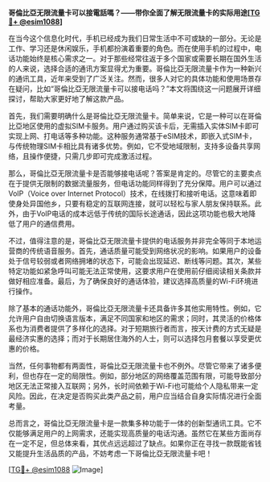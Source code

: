 **哥倫比亞无限流量卡可以接電話嗎？——带你全面了解无限流量卡的实际用途[[TG💪+ @esim1088](https://t.me/s/esim1088)]**

在当今这个信息化时代，手机已经成为我们日常生活中不可或缺的一部分。无论是工作、学习还是休闲娱乐，手机都扮演着重要的角色。而在使用手机的过程中，电话功能始终是核心需求之一。对于那些经常往返于多个国家或需要长期在国外生活的人来说，选择合适的通讯方案显得尤为重要。哥倫比亞无限流量卡作为一种新兴的通讯工具，近年来受到了广泛关注。然而，很多人对它的具体功能和使用场景存在疑问，比如“哥倫比亞无限流量卡可以接电话吗？”本文将围绕这一问题展开详细探讨，帮助大家更好地了解这款产品。

首先，我们需要明确什么是哥倫比亞无限流量卡。简单来说，它是一种可以在哥倫比亞地区使用的虚拟SIM卡服务。用户通过购买该卡后，无需插入实体SIM卡即可实现上网、打电话等多种功能。这种服务通常基于eSIM技术，即嵌入式SIM卡，与传统物理SIM卡相比具有诸多优势。例如，它不受地域限制，支持多设备共享网络，且操作便捷，只需几步即可完成激活过程。

那么，哥倫比亞无限流量卡是否能够接电话呢？答案是肯定的。尽管它的主要卖点在于提供无限制的数据流量服务，但电话功能同样得到了充分保障。用户可以通过VoIP（Voice over Internet Protocol）技术，在线拨打和接听电话。这意味着即使身处异国他乡，只要有稳定的互联网连接，就可以轻松与家人朋友保持联系。此外，由于VoIP电话的成本远低于传统的国际长途通话，因此这项功能也极大地降低了用户的通信费用。

不过，值得注意的是，哥倫比亞无限流量卡提供的电话服务并非完全等同于本地运营商的传统语音服务。首先，通话质量可能受到网络状况的影响。如果用户的设备处于信号较弱或者网络拥堵的状态下，可能会出现延迟、断线等问题。其次，某些特定功能如紧急呼叫可能无法正常使用，这要求用户在使用前仔细阅读相关条款并做好相应准备。最后，为了确保良好的通话体验，建议选择高质量的Wi-Fi环境进行操作。

除了基本的通话功能外，哥倫比亞无限流量卡还具备许多其他实用特性。例如，它允许用户自由切换语言版本，满足不同国家和地区的需求；同时，其灵活的价格体系也为消费者提供了多样化的选择。对于短期旅行者而言，按天计费的方式无疑是最经济实惠的选择；而对于长期居住海外的人士，则可以选择包月套餐以享受更优惠的价格。

当然，任何事物都有两面性，哥倫比亞无限流量卡也不例外。尽管它带来了诸多便利，但也存在一定的局限性。例如，部分地区的网络覆盖范围有限，可能导致部分地区无法正常接入互联网；另外，长时间依赖于Wi-Fi也可能给个人隐私带来一定风险。因此，在决定是否购买此类产品之前，用户应当结合自身实际情况进行全面考量。

总而言之，哥倫比亞无限流量卡是一款集多种功能于一体的创新型通讯工具。它不仅能够满足用户的上网需求，还能实现高质量的电话沟通。虽然它在某些方面尚存在一定不足，但总体来看，其优点远远超过了缺点。如果你正在寻找一款既能省钱又能提升生活品质的产品，不妨考虑一下哥倫比亞无限流量卡吧！

[[TG💪+ @esim1088](https://t.me/s/esim1088) ![Image](https://i.postimg.cc/4NQfJmqS/Snipaste-2025-05-13-00-14-12.png)]